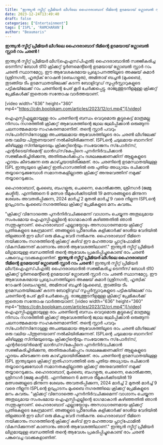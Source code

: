 ```yaml
---
title: "ഇന്ത്യൻ സ്ട്രീറ്റ് പ്രീമിയർ ലീഗിലെ ഹൈദരാബാദ് ടീമിന്റെ ഉടമയായ് ഗ്ലോബൽ സ്റ്റാർ റാം ചരൺ !"
date: 2023-12-24T13:49:40
draft: false
categories: ["Entertainment"]
tags: ['ISPL', 'RAMCHARAN']
author: "Beaumaris"
---
```


<strong>ഇന്ത്യൻ സ്ട്രീറ്റ് പ്രീമിയർ ലീഗിലെ ഹൈദരാബാദ് ടീമിന്റെ ഉടമയായ് ഗ്ലോബൽ സ്റ്റാർ റാം ചരൺ !</strong>

ഇന്ത്യൻ സ്ട്രീറ്റ് പ്രീമിയർ ലീഗ്(ഐ‌എസ്‌പി‌എൽ) ഹൈദരാബാദിൽ സജ്ജീകരിച്ച ടെന്നീസ് ബോൾ ടി10 ക്രിക്കറ്റ് ടൂർണമെന്റിന്റെ ഉടമയായ് ഗ്ലോബൽ സ്റ്റാർ റാം ചരൺ സ്ഥാനമേറ്റു. ഈ ആവേശകരമായ പ്രഖ്യാപനത്തിലൂടെ അക്ഷയ് കുമാർ (ശ്രീനഗർ), ഹൃത്വിക് റോഷൻ (ബെംഗളൂരു), അമിതാഭ് ബച്ചൻ (മുംബൈ), തുടങ്ങിയ ടീം ഉടമസ്ഥതയിലേക്ക് കടന്ന ബോളിവുഡ് സൂപ്പർസ്റ്റാറുകളുടെ പട്ടികയിലേക്ക് റാം ചരണിന്റെ പേര് കൂടി ചേർക്കപ്പെട്ടു. രാജ്യത്തുടനീളമുള്ള ക്രിക്കറ്റ് പ്രേമികൾക്ക് ഇതൊരു സന്തോഷ വാർത്തയാണ്.

[video width="636" height="360" mp4="https://cdn.boolokam.com/articles/2023/12/cri.mp4"][/video]

ഐഎസ്പിഎല്ലുമായുള്ള രാം ചരണിന്റെ ബന്ധം വെറുമൊരു കൂട്ടുകെട്ട് മാത്രമല്ല നിസാം നഗരത്തിൽ ക്രിക്കറ്റ് ആവേശത്തിന്റെ ജ്വാല ജ്വലിപ്പിക്കാൻ ഒരുങ്ങുന്ന ചലനാത്മകമായ സഹകരണമാണിത്. തന്റെ സ്റ്റാർ പവറും സ്‌പോർട്‌സിനോടുള്ള അചഞ്ചലമായ ആവേശത്തിലൂടെ രാം ചരൺ ലീഗിലേക്ക് ഒരു വലിയ പിന്തുണയാണ് നൽകിയിരിക്കുന്നത്. ISPLന്റെ ചടുലമായ ബാനറിന് കീഴിലുള്ള സിനിമയുടെയും ക്രിക്കറ്റിന്റെയും സംയോജനം സ്‌പോർട്‌സ്, എന്റർടെയ്‌ൻമെന്റ് ലാൻഡ്‌സ്‌കേപ്പിനെ പുനർനിർവചിക്കാൻ സജ്ജീകരിച്ചിരിക്കുന്നു, അതിരുകൾക്കപ്പുറം ദശലക്ഷക്കണക്കിന് ആളുകളുടെ ഹൃദയം കീഴടക്കുന്ന ഒരു കാഴ്ച്ചയായിരിക്കുമത്. രാം ചരണിന്റെ ഉടമസ്ഥതയിലുള്ള ISPL ഇന്ത്യയുടെ ക്രിക്കറ്റ് ഇതിഹാസത്തിൽ ഒരു പുതിയ അധ്യായം രചിക്കാൻ തയ്യാറെടുക്കുമ്പോൾ സമാനതകളില്ലാത്ത ക്രിക്കറ്റ് അനുഭവത്തിന് നമുക്ക് തയ്യാറെടുക്കാം.

ഹൈദരാബാദ്, മുംബൈ, ബംഗളൂരു, ചെന്നൈ, കൊൽക്കത്ത, ശ്രീനഗർ (ജമ്മു കശ്മീർ). എന്നിങ്ങനെ 6 മത്സര ടീമുകൾക്കിടയിൽ 19 മത്സരങ്ങളുടെ മിന്നുന്ന ശേഖരം അവതരിപ്പിക്കുന്ന, 2024 മാർച്ച് 2 മുതൽ മാർച്ച് 9 വരെ നീളുന്ന ISPLന്റെ ഉദ്ഘാടനം മുംബൈ നഗരത്തിലെ ക്രിക്കറ്റ് പ്രേമികളുടെ മനം കവരും.

"ക്രിക്കറ്റ് വിനോദത്തെ പുനർനിർവചിക്കുമെന്ന് വാഗ്ദാനം ചെയ്യുന്ന അതുല്യമായ സംരംഭമായ ഐഎസ്പിഎല്ലിന്റെ ഭാഗമാകാൻ കഴിഞ്ഞതിൽ ഞാൻ സന്തുഷ്ടനാണ്. ഹൈദരാബാദ് എല്ലായ്പ്പോഴും അസാധാരണമായ ക്രിക്കറ്റ് പ്രതിഭകളുടെ കേന്ദ്രമാണ്. ഞങ്ങളുടെ പ്രാദേശിക കളിക്കാർക്ക് ദേശീയ വേദിയിൽ തിളങ്ങാൻ ഈ ലീഗ് ഒരു മികച്ച വേദി നൽകുന്നു. ഹൈദരാബാദ് ടീമിനെ നയിക്കാനും നഗരത്തിന്റെ ക്രിക്കറ്റ് കഴിവ് ഈ മഹത്തായ പ്ലാറ്റ്‌ഫോമിൽ വികസിക്കുന്നത് കാണാനും ഞാൻ ആവേശത്തിലാണ്." ഇന്ത്യൻ സ്ട്രീറ്റ് പ്രീമിയർ ലീഗുമായുള്ള ബന്ധത്തിൽ തന്റെ ആവേശം പ്രകടിപ്പിച്ചുകൊണ്ട് രാം ചരൺ പങ്കുവെച്ച വാക്കുകളാണിത്.
**ഇന്ത്യൻ സ്ട്രീറ്റ് പ്രീമിയർ ലീഗിലെ ഹൈദരാബാദ് ടീമിന്റെ ഉടമയായ് ഗ്ലോബൽ സ്റ്റാർ റാം ചരൺ !** ഇന്ത്യൻ സ്ട്രീറ്റ് പ്രീമിയർ ലീഗ്(ഐ‌എസ്‌പി‌എൽ) ഹൈദരാബാദിൽ സജ്ജീകരിച്ച ടെന്നീസ് ബോൾ ടി10 ക്രിക്കറ്റ് ടൂർണമെന്റിന്റെ ഉടമയായ് ഗ്ലോബൽ സ്റ്റാർ റാം ചരൺ സ്ഥാനമേറ്റു. ഈ ആവേശകരമായ പ്രഖ്യാപനത്തിലൂടെ അക്ഷയ് കുമാർ (ശ്രീനഗർ), ഹൃത്വിക് റോഷൻ (ബെംഗളൂരു), അമിതാഭ് ബച്ചൻ (മുംബൈ), തുടങ്ങിയ ടീം ഉടമസ്ഥതയിലേക്ക് കടന്ന ബോളിവുഡ് സൂപ്പർസ്റ്റാറുകളുടെ പട്ടികയിലേക്ക് റാം ചരണിന്റെ പേര് കൂടി ചേർക്കപ്പെട്ടു. രാജ്യത്തുടനീളമുള്ള ക്രിക്കറ്റ് പ്രേമികൾക്ക് ഇതൊരു സന്തോഷ വാർത്തയാണ്. [video width="636" height="360" mp4="https://cdn.boolokam.com/articles/2023/12/cri.mp4"][/video] ഐഎസ്പിഎല്ലുമായുള്ള രാം ചരണിന്റെ ബന്ധം വെറുമൊരു കൂട്ടുകെട്ട് മാത്രമല്ല നിസാം നഗരത്തിൽ ക്രിക്കറ്റ് ആവേശത്തിന്റെ ജ്വാല ജ്വലിപ്പിക്കാൻ ഒരുങ്ങുന്ന ചലനാത്മകമായ സഹകരണമാണിത്. തന്റെ സ്റ്റാർ പവറും സ്‌പോർട്‌സിനോടുള്ള അചഞ്ചലമായ ആവേശത്തിലൂടെ രാം ചരൺ ലീഗിലേക്ക് ഒരു വലിയ പിന്തുണയാണ് നൽകിയിരിക്കുന്നത്. ISPLന്റെ ചടുലമായ ബാനറിന് കീഴിലുള്ള സിനിമയുടെയും ക്രിക്കറ്റിന്റെയും സംയോജനം സ്‌പോർട്‌സ്, എന്റർടെയ്‌ൻമെന്റ് ലാൻഡ്‌സ്‌കേപ്പിനെ പുനർനിർവചിക്കാൻ സജ്ജീകരിച്ചിരിക്കുന്നു, അതിരുകൾക്കപ്പുറം ദശലക്ഷക്കണക്കിന് ആളുകളുടെ ഹൃദയം കീഴടക്കുന്ന ഒരു കാഴ്ച്ചയായിരിക്കുമത്. രാം ചരണിന്റെ ഉടമസ്ഥതയിലുള്ള ISPL ഇന്ത്യയുടെ ക്രിക്കറ്റ് ഇതിഹാസത്തിൽ ഒരു പുതിയ അധ്യായം രചിക്കാൻ തയ്യാറെടുക്കുമ്പോൾ സമാനതകളില്ലാത്ത ക്രിക്കറ്റ് അനുഭവത്തിന് നമുക്ക് തയ്യാറെടുക്കാം. ഹൈദരാബാദ്, മുംബൈ, ബംഗളൂരു, ചെന്നൈ, കൊൽക്കത്ത, ശ്രീനഗർ (ജമ്മു കശ്മീർ). എന്നിങ്ങനെ 6 മത്സര ടീമുകൾക്കിടയിൽ 19 മത്സരങ്ങളുടെ മിന്നുന്ന ശേഖരം അവതരിപ്പിക്കുന്ന, 2024 മാർച്ച് 2 മുതൽ മാർച്ച് 9 വരെ നീളുന്ന ISPLന്റെ ഉദ്ഘാടനം മുംബൈ നഗരത്തിലെ ക്രിക്കറ്റ് പ്രേമികളുടെ മനം കവരും. "ക്രിക്കറ്റ് വിനോദത്തെ പുനർനിർവചിക്കുമെന്ന് വാഗ്ദാനം ചെയ്യുന്ന അതുല്യമായ സംരംഭമായ ഐഎസ്പിഎല്ലിന്റെ ഭാഗമാകാൻ കഴിഞ്ഞതിൽ ഞാൻ സന്തുഷ്ടനാണ്. ഹൈദരാബാദ് എല്ലായ്പ്പോഴും അസാധാരണമായ ക്രിക്കറ്റ് പ്രതിഭകളുടെ കേന്ദ്രമാണ്. ഞങ്ങളുടെ പ്രാദേശിക കളിക്കാർക്ക് ദേശീയ വേദിയിൽ തിളങ്ങാൻ ഈ ലീഗ് ഒരു മികച്ച വേദി നൽകുന്നു. ഹൈദരാബാദ് ടീമിനെ നയിക്കാനും നഗരത്തിന്റെ ക്രിക്കറ്റ് കഴിവ് ഈ മഹത്തായ പ്ലാറ്റ്‌ഫോമിൽ വികസിക്കുന്നത് കാണാനും ഞാൻ ആവേശത്തിലാണ്." ഇന്ത്യൻ സ്ട്രീറ്റ് പ്രീമിയർ ലീഗുമായുള്ള ബന്ധത്തിൽ തന്റെ ആവേശം പ്രകടിപ്പിച്ചുകൊണ്ട് രാം ചരൺ പങ്കുവെച്ച വാക്കുകളാണിത്.
